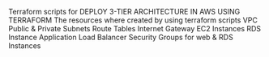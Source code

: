 Terraform scripts for DEPLOY 3-TIER ARCHITECTURE IN AWS USING TERRAFORM
The resources where created by using terraform scripts
VPC
Public & Private Subnets
Route Tables
Internet Gateway
EC2 Instances
RDS Instance
Application Load Balancer
Security Groups for web & RDS Instances

